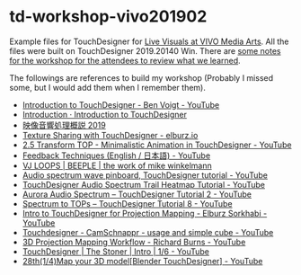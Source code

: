 # td-workshop-vivo201902

Example files for TouchDesigner for [Live Visuals at VIVO Media Arts](https://www.eventbrite.ca/e/touchdesigner-for-live-visuals-tickets-86560714427). All the files were built on TouchDesigner 2019.20140 Win. There are [some notes for the workshop for the attendees to review what we learned](https://chimana.co/workshop/202002vivo/).  

The followings are references to build my workshop (Probably I missed some, but I would add them when I remember them).  

* [Introduction to TouchDesigner - Ben Voigt - YouTube](https://www.youtube.com/watch?v=wmM1lCWtn6o)  
* [Introduction · Introduction to TouchDesigner](https://nvoid.gitbooks.io/introduction-to-touchdesigner/content/)  
* [映像音響処理概説 2019](http://satoruhiga.com/TDWS2019/)  
* [Texture Sharing with TouchDesigner - elburz.io](https://www.elburz.io/texture-sharing-with-touchdesigner/)  
* [2.5 Transform TOP - Minimalistic Animation in TouchDesigner - YouTube](https://www.youtube.com/watch?v=Uzf7Iq8SSQA)  
* [Feedback Techniques (English / 日本語) - YouTube](https://www.youtube.com/watch?v=r-XwzEzYhUU)  
* [VJ LOOPS | BEEPLE | the work of mike winkelmann](https://www.beeple-crap.com/vjloops)  
* [Audio spectrum wave pinboard, TouchDesigner tutorial - YouTube](https://www.youtube.com/watch?v=6usWWGqpCSg) 
* [TouchDesigner Audio Spectrum Trail Heatmap Tutorial - YouTube](https://www.youtube.com/watch?v=mRaNtxtQ9XA)  
* [Aurora Audio Spectrum – TouchDesigner Tutorial 2 - YouTube](https://www.youtube.com/watch?v=NJE48IVzNVc)  
* [Spectrum to TOPs – TouchDesigner Tutorial 8 - YouTube](https://www.youtube.com/watch?v=Pr_CyiZZF9Q)  
* [Intro to TouchDesigner for Projection Mapping - Elburz Sorkhabi - YouTube](https://www.youtube.com/watch?v=1QyFy6aJM4U)  
* [Touchdesigner - CamSchnappr - usage and simple cube - YouTube](https://www.youtube.com/watch?v=zzwzM-JbpM8)  
* [3D Projection Mapping Workflow - Richard Burns - YouTube](https://www.youtube.com/watch?v=RmnhU6BHTXY)  
* [TouchDesigner | The Stoner | Intro | 1/6 - YouTube](https://www.youtube.com/watch?v=fQHsA60vG4c&t=8s)  
* [28th(1/4)Map your 3D model[Blender TouchDesigner] - YouTube](https://www.youtube.com/watch?v=pehWw9n85Ig)  

